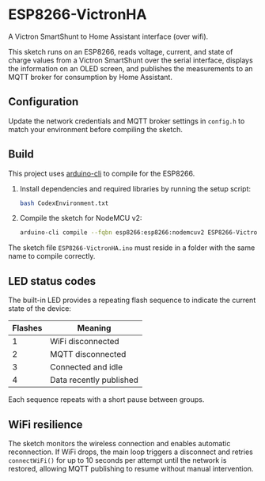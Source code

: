 # ESP8266-VictronHA
A Victron SmartShunt to Home Assistant interface (over wifi).

This sketch runs on an ESP8266, reads voltage, current, and state of charge
values from a Victron SmartShunt over the serial interface, displays the
information on an OLED screen, and publishes the measurements to an MQTT
broker for consumption by Home Assistant.

## Configuration

Update the network credentials and MQTT broker settings in `config.h` to match
your environment before compiling the sketch.

## Build

This project uses [arduino-cli](https://arduino.github.io/arduino-cli/latest/) to compile for the ESP8266.

1. Install dependencies and required libraries by running the setup script:

   ```bash
   bash CodexEnvironment.txt
   ```

2. Compile the sketch for NodeMCU v2:

   ```bash
   arduino-cli compile --fqbn esp8266:esp8266:nodemcuv2 ESP8266-VictronHA.ino
   ```

The sketch file `ESP8266-VictronHA.ino` must reside in a folder with the same name to compile correctly.

## LED status codes

The built-in LED provides a repeating flash sequence to indicate the current
state of the device:

| Flashes | Meaning                  |
| ------- | ------------------------ |
| 1       | WiFi disconnected        |
| 2       | MQTT disconnected        |
| 3       | Connected and idle       |
| 4       | Data recently published  |

Each sequence repeats with a short pause between groups.

## WiFi resilience

The sketch monitors the wireless connection and enables automatic
reconnection. If WiFi drops, the main loop triggers a disconnect and
retries `connectWiFi()` for up to 10 seconds per attempt until the
network is restored, allowing MQTT publishing to resume without manual
intervention.
